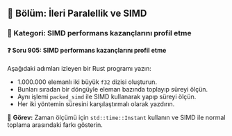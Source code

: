 ## 📘 Bölüm: İleri Paralellik ve SIMD
### 🔹 Kategori: SIMD performans kazançlarını profil etme
#### ❓ Soru 905: SIMD performans kazançlarını profil etme

Aşağıdaki adımları izleyen bir Rust programı yazın:

- 1.000.000 elemanlı iki büyük `f32` dizisi oluşturun.
- Bunları sıradan bir döngüyle eleman bazında toplayıp süreyi ölçün.
- Aynı işlemi `packed_simd` ile SIMD kullanarak yapıp süreyi ölçün.
- Her iki yöntemin süresini karşılaştırmalı olarak yazdırın.

🔧 **Görev:** Zaman ölçümü için `std::time::Instant` kullanın ve SIMD ile normal toplama arasındaki farkı gösterin.
